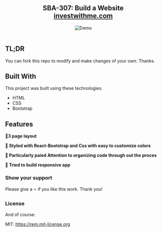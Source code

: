 <h2 align="center">
  SBA-307: Build a Website<br/>
  <a href="https://hannah-moon.github.io/07_SBA-307_BuildaWebsite_wHTMLandCSS/" target="_blank">investwithme.com</a>
</h2>
<div align="center">
  <img alt="Demo" src="desktopview.gif">
</div>

<br/>

## TL;DR

You can fork this repo to modify and make changes of your own. Thanks. 

## Built With

This project was built using these technologies.

- HTML
- CSS
- Bootstrap

## Features

**📖3 page layout**

**🎨 Styled with React-Bootstrap and Css with easy to customize colors**

**🌸 Particularly paied Attention to organizing code through out the proces**

**📱 Tried to build responsive app**


### Show your support

Please give a ⭐ if you like this work. Thank you!


### License

And of course:

MIT: <https://rem.mit-license.org>

